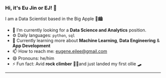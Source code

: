 ### Hi, it's Eu Jin or EJ! 👋

I am a Data Scientist based in the Big Apple 🍎🏙️

- 🔭 I’m currently looking for a __Data Science and Analytics__ position.
- ⚙️ Daily languages: `python`, `sql`
- 🌱 Currently learning more about __Machine Learning__, __Data Engineering__ & __App Development__
- 📫 How to reach me: eugene.ejlee@gmail.com
- 😄 Pronouns: he/him
- ⚡ Fun fact: Avid __rock climber__ 🧗‍♂️and just landed my first ollie 🛹

---
